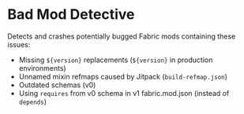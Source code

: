 # Bad Mod Detective

Detects and crashes potentially bugged Fabric mods containing these issues:

- Missing `${version}` replacements (`${version}` in production environments)
- Unnamed mixin refmaps caused by Jitpack (`build-refmap.json`)
- Outdated schemas (v0)
- Using `requires` from v0 schema in v1 fabric.mod.json (instead of `depends`)
